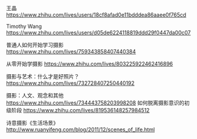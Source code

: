 王晶
https://www.zhihu.com/lives/users/18cf8afad0e11bdddea86aaee0f765cd

Timothy Wang
https://www.zhihu.com/lives/users/d05de6224118819ddd29f0447da00c07

普通人如何开始学习摄影
https://www.zhihu.com/lives/759343858407440384

从零开始学摄影
https://www.zhihu.com/lives/803225922462416896

摄影与艺术：什么才是好照片？
https://www.zhihu.com/lives/732728407250440192

摄影：人文、观念和其他
https://www.zhihu.com/lives/734443758203998208
如何脱离摄影意识的初级阶段
https://www.zhihu.com/lives/819536148257984512

诗意摄影《生活场景》
http://www.ruanyifeng.com/blog/2011/12/scenes_of_life.html